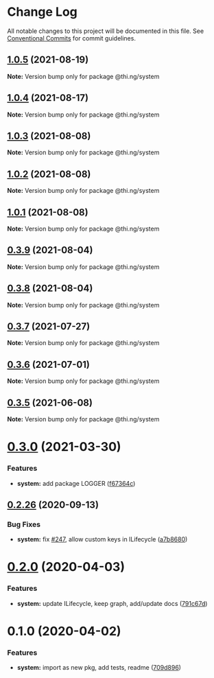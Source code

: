 # Change Log

All notable changes to this project will be documented in this file.
See [Conventional Commits](https://conventionalcommits.org) for commit guidelines.

## [1.0.5](https://github.com/thi-ng/umbrella/compare/@thi.ng/system@1.0.4...@thi.ng/system@1.0.5) (2021-08-19)

**Note:** Version bump only for package @thi.ng/system





## [1.0.4](https://github.com/thi-ng/umbrella/compare/@thi.ng/system@1.0.3...@thi.ng/system@1.0.4) (2021-08-17)

**Note:** Version bump only for package @thi.ng/system





## [1.0.3](https://github.com/thi-ng/umbrella/compare/@thi.ng/system@1.0.2...@thi.ng/system@1.0.3) (2021-08-08)

**Note:** Version bump only for package @thi.ng/system





## [1.0.2](https://github.com/thi-ng/umbrella/compare/@thi.ng/system@1.0.1...@thi.ng/system@1.0.2) (2021-08-08)

**Note:** Version bump only for package @thi.ng/system





## [1.0.1](https://github.com/thi-ng/umbrella/compare/@thi.ng/system@0.3.9...@thi.ng/system@1.0.1) (2021-08-08)

**Note:** Version bump only for package @thi.ng/system





## [0.3.9](https://github.com/thi-ng/umbrella/compare/@thi.ng/system@0.3.8...@thi.ng/system@0.3.9) (2021-08-04)

**Note:** Version bump only for package @thi.ng/system





## [0.3.8](https://github.com/thi-ng/umbrella/compare/@thi.ng/system@0.3.7...@thi.ng/system@0.3.8) (2021-08-04)

**Note:** Version bump only for package @thi.ng/system





## [0.3.7](https://github.com/thi-ng/umbrella/compare/@thi.ng/system@0.3.6...@thi.ng/system@0.3.7) (2021-07-27)

**Note:** Version bump only for package @thi.ng/system





## [0.3.6](https://github.com/thi-ng/umbrella/compare/@thi.ng/system@0.3.5...@thi.ng/system@0.3.6) (2021-07-01)

**Note:** Version bump only for package @thi.ng/system





## [0.3.5](https://github.com/thi-ng/umbrella/compare/@thi.ng/system@0.3.4...@thi.ng/system@0.3.5) (2021-06-08)

**Note:** Version bump only for package @thi.ng/system





# [0.3.0](https://github.com/thi-ng/umbrella/compare/@thi.ng/system@0.2.48...@thi.ng/system@0.3.0) (2021-03-30)


### Features

* **system:** add package LOGGER ([f67364c](https://github.com/thi-ng/umbrella/commit/f67364cb12f7a868e005a8f6ea7759d9fc03c216))





## [0.2.26](https://github.com/thi-ng/umbrella/compare/@thi.ng/system@0.2.25...@thi.ng/system@0.2.26) (2020-09-13)


### Bug Fixes

* **system:** fix [#247](https://github.com/thi-ng/umbrella/issues/247), allow custom keys in ILifecycle ([a7b8680](https://github.com/thi-ng/umbrella/commit/a7b86804255f22cbdbcaf128854ba615fb5cf20f))





# [0.2.0](https://github.com/thi-ng/umbrella/compare/@thi.ng/system@0.1.0...@thi.ng/system@0.2.0) (2020-04-03)


### Features

* **system:** update ILifecycle, keep graph, add/update docs ([791c67d](https://github.com/thi-ng/umbrella/commit/791c67d446c5fae041831a16b250b5cfd62312d0))





# 0.1.0 (2020-04-02)


### Features

* **system:** import as new pkg, add tests, readme ([709d896](https://github.com/thi-ng/umbrella/commit/709d896cee964dc876e1e53c95a3b77a00d8c433))
